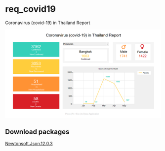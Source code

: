 # req_covid19
Coronavirus (covid-19) in Thailand Report

![title](img/img-rep-covid.png)

## Download packages
[Newtonsoft.Json.12.0.3](https://www.nuget.org/packages/Newtonsoft.Json/)
